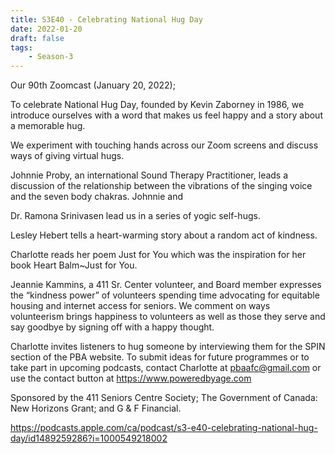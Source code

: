 ```yaml
---
title: S3E40 - Celebrating National Hug Day
date: 2022-01-20
draft: false
tags:
    - Season-3
---
```


Our 90th Zoomcast (January 20, 2022);

To celebrate National Hug Day, founded by Kevin Zaborney in 1986, we introduce ourselves with a word that makes us feel happy and a story about a memorable hug.

We experiment with touching hands across our Zoom screens and discuss ways of giving virtual hugs.

Johnnie Proby, an international Sound Therapy Practitioner, leads a discussion of the relationship between the vibrations of the singing voice and the seven body chakras. Johnnie and

Dr. Ramona Srinivasen lead us in a series of yogic self-hugs.

Lesley Hebert tells a heart-warming story about a random act of kindness.

Charlotte reads her poem Just for You which was the inspiration for her book Heart Balm~Just for You.

Jeannie Kammins, a 411 Sr. Center volunteer, and Board member expresses the “kindness power” of volunteers spending time advocating for equitable housing and internet access for seniors. We comment on ways volunteerism brings happiness to volunteers as well as those they serve and say goodbye by signing off with a happy thought.

Charlotte invites listeners to hug someone by interviewing them for the SPIN section of the PBA website. To submit ideas for future programmes or to take part in upcoming podcasts, contact Charlotte at pbaafc@gmail.com or use the contact button at https://www.poweredbyage.com

Sponsored by the 411 Seniors Centre Society; The Government of Canada: New Horizons Grant; and G & F Financial.

https://podcasts.apple.com/ca/podcast/s3-e40-celebrating-national-hug-day/id1489259286?i=1000549218002